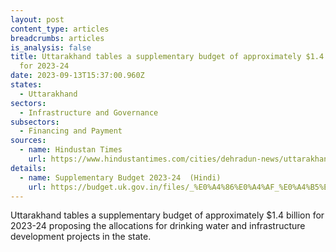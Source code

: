 ```yaml
---
layout: post
content_type: articles
breadcrumbs: articles
is_analysis: false
title: Uttarakhand tables a supplementary budget of approximately $1.4 billion
  for 2023-24
date: 2023-09-13T15:37:00.960Z
states:
  - Uttarakhand
sectors:
  - Infrastructure and Governance
subsectors:
  - Financing and Payment
sources:
  - name: Hindustan Times
    url: https://www.hindustantimes.com/cities/dehradun-news/uttarakhand-assembly-tables-supplementary-budget-of-rs-11-321-crore-101694010436638.html
details:
  - name: Supplementary Budget 2023-24  (Hindi)
    url: https://budget.uk.gov.in/files/_%E0%A4%86%E0%A4%AF_%E0%A4%B5%E0%A5%8D%E0%A4%AF%E0%A4%AF%E0%A4%95_2023-24_1.pdf
---
```

Uttarakhand tables a supplementary budget of approximately $1.4 billion for 2023-24 proposing the allocations for drinking water and infrastructure development projects in the state.